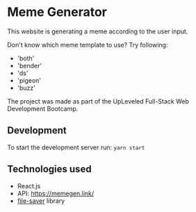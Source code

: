 # Meme Generator

This website is generating a meme according to the user input.

Don't know which meme template to use? Try following:

- 'both'
- 'bender'
- 'ds'
- 'pigeon'
- 'buzz'

The project was made as part of the UpLeveled Full-Stack Web Development Bootcamp.

## Development

To start the development server run: `yarn start`

## Technologies used

- React.js
- API: https://memegen.link/
- [file-saver](https://www.npmjs.com/package/filesaver) library
